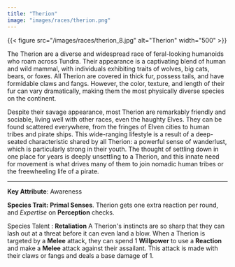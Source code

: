 ```yaml
---
title: "Therion"
image: "images/races/therion.png"
---
```

{{< figure src="/images/races/therion_8.jpg" alt="Therion" width="500" >}}

The Therion are a diverse and widespread race of feral-looking humanoids who roam across Tundra. Their appearance is a captivating blend of human and wild mammal, with individuals exhibiting traits of wolves, big cats, bears, or foxes. All Therion are covered in thick fur, possess tails, and have formidable claws and fangs. However, the color, texture, and length of their fur can vary dramatically, making them the most physically diverse species on the continent.

Despite their savage appearance, most Therion are remarkably friendly and sociable, living well with other races, even the haughty Elves. They can be found scattered everywhere, from the fringes of Elven cities to human tribes and pirate ships. This wide-ranging lifestyle is a result of a deep-seated characteristic shared by all Therion: a powerful sense of wanderlust, which is particularly strong in their youth. The thought of settling down in one place for years is deeply unsettling to a Therion, and this innate need for movement is what drives many of them to join nomadic human tribes or the freewheeling life of a pirate.

---
**Key Attribute**: Awareness

**Species Trait:** **Primal Senses**. 
	Therion gets one extra reaction per round, and *Expertise* on **Perception** checks.

 Species Talent : **Retaliation**
	A Therion's instincts are so sharp that they can lash out at a threat before it can even land a blow. When a Therion is targeted by a **Melee** attack, they can spend 1 **Willpower** to use a **Reaction** and make a **Melee** attack against their assailant. This attack is made with their claws or fangs and deals a base damage of 1.

